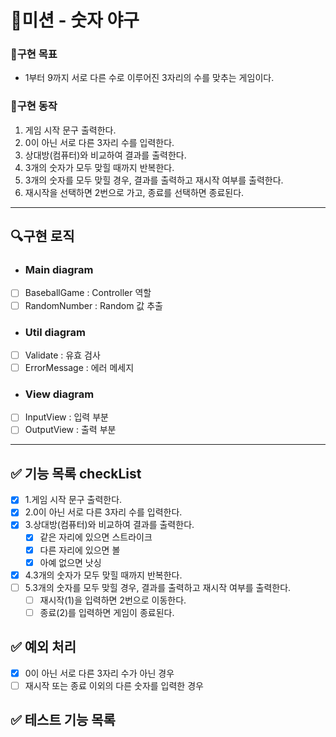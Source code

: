 # 🚀미션 - 숫자 야구

### 💙구현 목표

- 1부터 9까지 서로 다른 수로 이루어진 3자리의 수를 맞추는 게임이다.

### 📜구현 동작

1. 게임 시작 문구 출력한다.
2. 0이 아닌 서로 다른 3자리 수를 입력한다.
3. 상대방(컴퓨터)와 비교하여 결과를 출력한다.
4. 3개의 숫자가 모두 맞힐 때까지 반복한다.
5. 3개의 숫자를 모두 맞힐 경우, 결과를 출력하고 재시작 여부를 출력한다.
6. 재시작을 선택하면 2번으로 가고, 종료를 선택하면 종료된다.

---

## 🔍구현 로직

- ### Main diagram

- [ ] BaseballGame : Controller 역할
- [ ] RandomNumber : Random 값 추출

- ### Util diagram

- [ ] Validate : 유효 검사
- [ ] ErrorMessage : 에러 메세지

- ### View diagram

- [ ] InputView : 입력 부분
- [ ] OutputView : 출력 부분

---

## ✅ 기능 목록 checkList

- [x] 1.게임 시작 문구 출력한다.
- [x] 2.0이 아닌 서로 다른 3자리 수를 입력한다.
- [x] 3.상대방(컴퓨터)와 비교하여 결과를 출력한다.
    - [x] 같은 자리에 있으면 스트라이크
    - [x] 다른 자리에 있으면 볼
    - [x] 아예 없으면 낫싱
- [x] 4.3개의 숫자가 모두 맞힐 때까지 반복한다.
- [ ] 5.3개의 숫자를 모두 맞힐 경우, 결과를 출력하고 재시작 여부를 출력한다.
    - [ ] 재시작(1)을 입력하면 2번으로 이동한다.
    - [ ] 종료(2)를 입력하면 게임이 종료된다.

## ✅ 예외 처리

- [x] 0이 아닌 서로 다른 3자리 수가 아닌 경우
- [ ] 재시작 또는 종료 이외의 다른 숫자를 입력한 경우

## ✅ 테스트 기능 목록
